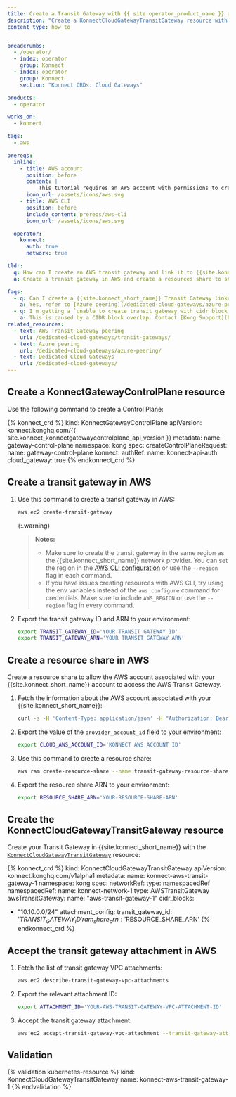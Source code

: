 ```yaml
---
title: Create a Transit Gateway with {{ site.operator_product_name }} and AWS
description: "Create a KonnectCloudGatewayTransitGateway resource with {{ site.operator_product_name }} and AWS."
content_type: how_to


breadcrumbs:
  - /operator/
  - index: operator
    group: Konnect
  - index: operator
    group: Konnect
    section: "Konnect CRDs: Cloud Gateways"

products:
  - operator

works_on:
  - konnect

tags:
  - aws

prereqs:
  inline: 
    - title: AWS account
      position: before
      content: |
          This tutorial requires an AWS account with permissions to create transit gateways and resource shares.
      icon_url: /assets/icons/aws.svg
    - title: AWS CLI
      position: before
      include_content: prereqs/aws-cli
      icon_url: /assets/icons/aws.svg

  operator:
    konnect:
      auth: true
      network: true

tldr:
  q: How can I create an AWS transit gateway and link it to {{site.konnect_short_name}} using {{ site.operator_product_name }}?
  a: Create a transit gateway in AWS and create a resources share to share the transit gateway with the AWS account linked to your {{site.konnect_short_name}} account. Then, create a [`KonnectCloudGatewayTransitGateway`](/operator/reference/custom-resources/#konnectcloudgatewaytransitgateway) and accept the transit gateway attachment in AWS.

faqs:
  - q: Can I create a {{site.konnect_short_name}} Transit Gateway linked to an Azure virtual network?
    a: Yes, refer to [Azure peering](/dedicated-cloud-gateways/azure-peering/) to learn how to configure your VNET Peering App on Azure, then configure the [`KonnectCloudGatewayTransitGateway`](/operator/reference/custom-resources/#konnectcloudgatewaytransitgateway) resource with the [`azureTransitGateway`](/operator/reference/custom-resources/#azuretransitgateway) field.
  - q: I'm getting a `unable to create transit gateway with cidr block 10.10.0.0/24 because it overlaps with cidr blocks from an existing attachment` error when I try to validate my transit gateway resource, how do I fix it?
    a: This is caused by a CIDR block overlap. Contact [Kong Support](https://support.konghq.com/support/s/) to resolve this.
related_resources:
  - text: AWS Transit Gateway peering
    url: /dedicated-cloud-gateways/transit-gateways/
  - text: Azure peering
    url: /dedicated-cloud-gateways/azure-peering/
  - text: Dedicated Cloud Gateways
    url: /dedicated-cloud-gateways/
---
```


## Create a KonnectGatewayControlPlane resource

Use the following command to create a Control Plane:

<!-- vale off -->
{% konnect_crd %}
kind: KonnectGatewayControlPlane
apiVersion: konnect.konghq.com/{{ site.konnect_konnectgatewaycontrolplane_api_version }}
metadata:
  name: gateway-control-plane
  namespace: kong
spec:
  createControlPlaneRequest:
    name: gateway-control-plane
  konnect:
    authRef:
      name: konnect-api-auth
  cloud_gateway: true
{% endkonnect_crd %}
<!-- vale on -->

## Create a transit gateway in AWS

1. Use this command to create a transit gateway in AWS:
   ```sh
   aws ec2 create-transit-gateway
   ```

   {:.warning}
   > **Notes:**
   > * Make sure to create the transit gateway in the same region as the {{site.konnect_short_name}} network provider. You can set the region in the [AWS CLI configuration](#aws-cli) or use the `--region` flag in each command.
   > * If you have issues creating resources with AWS CLI, try using the env variables instead of the `aws configure` command for credentials. Make sure to include `AWS_REGION` or use the `--region` flag in every command.

1. Export the transit gateway ID and ARN to your environment:
   ```sh
   export TRANSIT_GATEWAY_ID='YOUR TRANSIT GATEWAY ID'
   export TRANSIT_GATEWAY_ARN='YOUR TRANSIT GATEWAY ARN'
   ```

## Create a resource share in AWS

Create a resource share to allow the AWS account associated with your {{site.konnect_short_name}} account to access the AWS Transit Gateway.

1. Fetch the information about the AWS account associated with your {{site.konnect_short_name}}:

   ```sh
   curl -s -H 'Content-Type: application/json' -H "Authorization: Bearer $KONNECT_TOKEN" -XGET https://global.api.konghq.com/v2/cloud-gateways/provider-accounts | jq
   ```

1. Export the value of the `provider_account_id` field to your environment:

   ```sh
   export CLOUD_AWS_ACCOUNT_ID='KONNECT AWS ACCOUNT ID'
   ```

1. Use this command to create a resource share:
   ```sh
   aws ram create-resource-share --name transit-gateway-resource-share --resource-arns $TRANSIT_GATEWAY_ARN --principals $CLOUD_AWS_ACCOUNT_ID
   ```

1. Export the resource share ARN to your environment:
   ```sh
   export RESOURCE_SHARE_ARN='YOUR-RESOURCE-SHARE-ARN'
   ```

## Create the KonnectCloudGatewayTransitGateway resource

Create your Transit Gateway in {{site.konnect_short_name}} with the [`KonnectCloudGatewayTransitGateway`](/operator/reference/custom-resources/#konnectcloudgatewaytransitgateway) resource:

<!-- vale off -->
{% konnect_crd %}
kind: KonnectCloudGatewayTransitGateway
apiVersion: konnect.konghq.com/v1alpha1
metadata:
 name: konnect-aws-transit-gateway-1
 namespace: kong
spec:
 networkRef:
   type: namespacedRef
   namespacedRef:
     name: konnect-network-1 
 type: AWSTransitGateway
 awsTransitGateway:
   name: "aws-transit-gateway-1"
   cidr_blocks:
   - "10.10.0.0/24"
   attachment_config:
     transit_gateway_id: '$TRANSIT_GATEWAY_ID'
     ram_share_arn: '$RESOURCE_SHARE_ARN'
{% endkonnect_crd %}
<!-- vale on -->

## Accept the transit gateway attachment in AWS

1. Fetch the list of transit gateway VPC attachments:
   ```sh
   aws ec2 describe-transit-gateway-vpc-attachments
   ```

1. Export the relevant attachment ID:
   ```sh
   export ATTACHMENT_ID='YOUR-AWS-TRANSIT-GATEWAY-VPC-ATTACHMENT-ID'
   ```

1. Accept the transit gateway attachment:
   ```sh
   aws ec2 accept-transit-gateway-vpc-attachment --transit-gateway-attachment-id $ATTACHMENT_ID
   ```

## Validation

<!-- vale off -->
{% validation kubernetes-resource %}
kind: KonnectCloudGatewayTransitGateway
name: konnect-aws-transit-gateway-1
{% endvalidation %}
<!-- vale on -->

